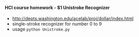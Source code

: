 ####  HCI course homework - $1 Unistroke Recognizer
- http://depts.washington.edu/acelab/proj/dollar/index.html
- single-stroke recognizer for number 0 to 9
- usage `python Unistroke.py`

